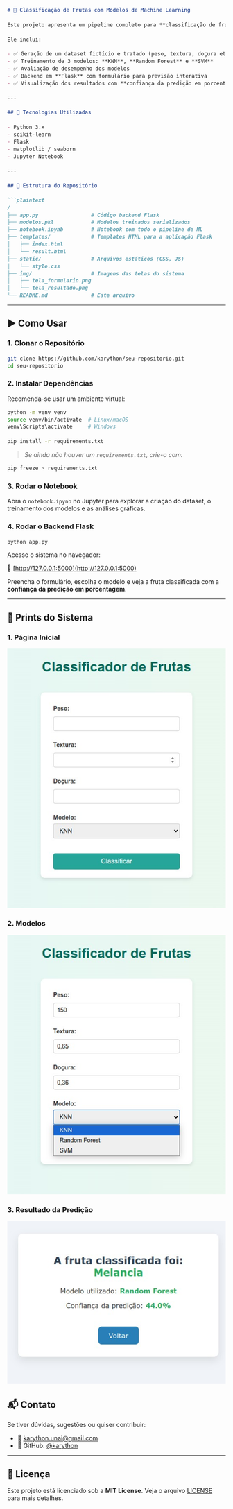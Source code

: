 

````markdown
# 🍎 Classificação de Frutas com Modelos de Machine Learning

Este projeto apresenta um pipeline completo para **classificação de frutas usando Machine Learning com Python**.

Ele inclui:

- ✅ Geração de um dataset fictício e tratado (peso, textura, doçura etc.)
- ✅ Treinamento de 3 modelos: **KNN**, **Random Forest** e **SVM**
- ✅ Avaliação de desempenho dos modelos
- ✅ Backend em **Flask** com formulário para previsão interativa
- ✅ Visualização dos resultados com **confiança da predição em porcentagem**

---

## 🔧 Tecnologias Utilizadas

- Python 3.x  
- scikit-learn  
- Flask  
- matplotlib / seaborn  
- Jupyter Notebook  

---

## 📁 Estrutura do Repositório

```plaintext
/
├── app.py                 # Código backend Flask
├── modelos.pkl            # Modelos treinados serializados
├── notebook.ipynb         # Notebook com todo o pipeline de ML
├── templates/             # Templates HTML para a aplicação Flask
│   ├── index.html
│   └── result.html
├── static/                # Arquivos estáticos (CSS, JS)
│   └── style.css
├── img/                   # Imagens das telas do sistema
│   ├── tela_formulario.png
│   └── tela_resultado.png
└── README.md              # Este arquivo
````

---

## ▶️ Como Usar

### 1. Clonar o Repositório

```bash
git clone https://github.com/karython/seu-repositorio.git
cd seu-repositorio
```

### 2. Instalar Dependências

Recomenda-se usar um ambiente virtual:

```bash
python -m venv venv
source venv/bin/activate  # Linux/macOS
venv\Scripts\activate     # Windows

pip install -r requirements.txt
```

> *Se ainda não houver um `requirements.txt`, crie-o com:*

```bash
pip freeze > requirements.txt
```

### 3. Rodar o Notebook

Abra o `notebook.ipynb` no Jupyter para explorar a criação do dataset, o treinamento dos modelos e as análises gráficas.

### 4. Rodar o Backend Flask

```bash
python app.py
```

Acesse o sistema no navegador:

🔗 [http://127.0.0.1:5000](http://127.0.0.1:5000)

Preencha o formulário, escolha o modelo e veja a fruta classificada com a **confiança da predição em porcentagem**.

---

## 📸 Prints do Sistema
### 1. Página Inicial
![Página Inicial](img/index.jpeg)

### 2. Modelos
![Modelos](img/index-modelos.jpeg)

### 3. Resultado da Predição
![Resultado da Predição](img/resultado.jpeg)




## 📬 Contato

Se tiver dúvidas, sugestões ou quiser contribuir:

* 📧 [karython.unai@gmail.com](mailto:karython.unai@gmail.com)
* 🐙 GitHub: [@karython](https://github.com/karython)

---

## 📄 Licença

Este projeto está licenciado sob a **MIT License**. Veja o arquivo [LICENSE](LICENSE) para mais detalhes.


